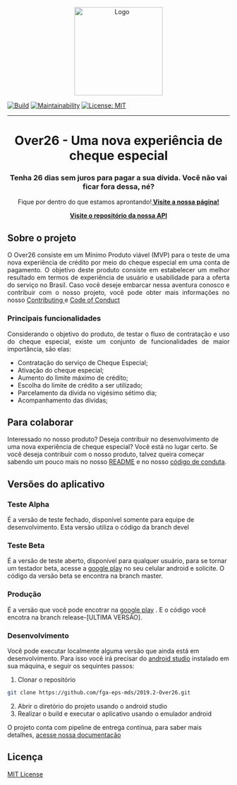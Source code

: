 <!-- Build Status - Maintainability --> 


<p align="center">
  <img src="https://i.ibb.co/TcRs6mJ/2e4fe184-7bdd-4498-ae84-d88d4c00fc71.jpg" height="200px" alt="Logo">

</p>

[![Build](https://img.shields.io/gitlab/pipeline/andrewlucas/2019-2-Over26/devel)](https://gitlab.com/andrewlucas/2019-2-Over26/pipelines)
[![Maintainability](https://api.codeclimate.com/v1/badges/c851dcabaf95d246afd4/maintainability)](https://codeclimate.com/github/fga-eps-mds/2019.2-Grupo2/maintainability) [![License: MIT](https://img.shields.io/badge/License-MIT-yellow.svg)](https://opensource.org/licenses/MIT)

<hr>
<h1 align="center"> Over26 - Uma nova experiência de cheque especial </h1> 

<h3 align="center">Tenha 26 dias sem juros para pagar a sua dívida. Você não vai ficar fora dessa, né?</h3>

<p align="center">
    Fique por dentro do que estamos aprontando!<a href="https://fga-eps-mds.github.io/2019.2-Over26/#/"><strong> Visite a nossa página!</strong></a>
  </p>

  <p align="center">
 <a href="https://github.com/fga-eps-mds/2019.2-Over26-Backend/#/"><strong> Visite o repositório da nossa API</strong></a>
</p>
  
## Sobre o projeto

<p align="justify">
  O Over26 consiste em um Mínimo Produto viável (MVP) para o teste de uma nova experiência de crédito por meio do cheque especial em uma conta de pagamento. O objetivo deste produto consiste em estabelecer um melhor resultado em termos de experiência de usuário e usabilidade para a oferta do serviço no Brasil. Caso você deseje embarcar nessa aventura conosco e contribuir com o nosso projeto, você pode obter mais informações no nosso <a href="https://github.com/fga-eps-mds/2019.2-Grupo2/blob/master/.github/CONTRIBUTING.md">Contributing </a> e <a href="https://github.com/fga-eps-mds/2019.2-Grupo2/blob/master/.github/CODE_OF_CONDUCT.md">Code of Conduct </a>
</p>

### Principais funcionalidades

<p align="justify"> 
  Considerando o objetivo do produto, de testar o fluxo de contratação e uso do cheque especial, existe um conjunto de funcionalidades de maior importância, são elas:
  
  * Contratação do serviço de Cheque Especial;
  * Ativação do cheque especial;
  * Aumento do limite máximo de crédito;
  * Escolha do limite de crédito a ser utilizado; 
  * Parcelamento da dívida no vigésimo sétimo dia; 
  * Acompanhamento das dívidas;
</p>

## Para colaborar
Interessado no nosso produto? Deseja contribuir no desenvolvimento de uma nova experiência de cheque especial? Você está no lugar certo. Se você deseja contribuir com o nosso produto, talvez queira começar sabendo um pouco mais no nosso [README](https://github.com/fga-eps-mds/2019.2-Over26) e no nosso [código de conduta](https://github.com/fga-eps-mds/2019.2-Over26/blob/master/.github/CODE_OF_CONDUCT.md). 


## Versões do aplicativo
### Teste Alpha
É a versão de teste fechado, disponível somente para equipe de desenvolvimento. Esta versão utiliza o código da branch devel

### Teste Beta
É a versão de teste aberto, disponível para qualquer usuário, para se tornar um testador beta, acesse a [google play](https://play.google.com/store/apps/details?id=com.eps.creditoffer) no seu celular android e solicite. O código da versão beta se encontra na branch master.
### Produção
É a versão que você pode encotrar na [google play](https://play.google.com/store/apps/details?id=com.eps.creditoffer) . E o código você encotra na branch release-[ULTIMA VERSÂO].


### Desenvolvimento
Você pode executar localmente alguma versão que ainda está em desenvolvimento. Para isso você irá precisar do [android studio](https://developer.android.com/studio) instalado em sua máquina, e seguir os sequintes passos:
1. Clonar o repositório
```sh
git clone https://github.com/fga-eps-mds/2019.2-Over26.git
```
2. Abrir o diretório do projeto usando o android studio
3. Realizar o build e executar o aplicativo usando o emulador android

O projeto conta com pipeline de entrega contínua, para saber mais detalhes, [acesse nossa documentação](https://fga-eps-mds.github.io/2019.2-Over26/#/documentation/continuous-delivery)

## Licença

[MIT License
](https://github.com/fga-eps-mds/2019.2-Grupo2/blob/master/LICENSE)
